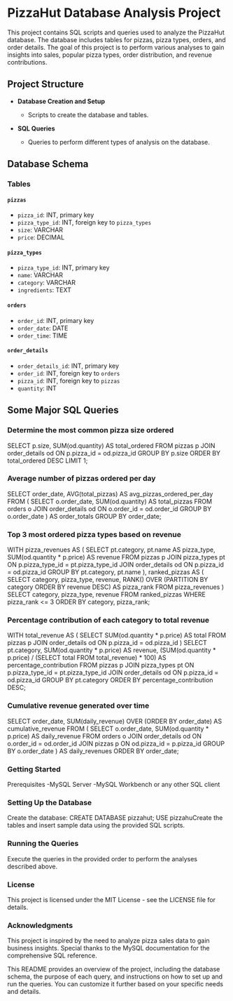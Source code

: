 # PizzaHut Database Analysis Project

This project contains SQL scripts and queries used to analyze the PizzaHut database. The database includes tables for pizzas, pizza types, orders, and order details. The goal of this project is to perform various analyses to gain insights into sales, popular pizza types, order distribution, and revenue contributions.

## Project Structure

- **Database Creation and Setup**
  - Scripts to create the database and tables.

- **SQL Queries**
  - Queries to perform different types of analysis on the database.

## Database Schema

### Tables

#### `pizzas`
- `pizza_id`: INT, primary key
- `pizza_type_id`: INT, foreign key to `pizza_types`
- `size`: VARCHAR
- `price`: DECIMAL

#### `pizza_types`
- `pizza_type_id`: INT, primary key
- `name`: VARCHAR
- `category`: VARCHAR
- `ingredients`: TEXT

#### `orders`
- `order_id`: INT, primary key
- `order_date`: DATE
- `order_time`: TIME

#### `order_details`
- `order_details_id`: INT, primary key
- `order_id`: INT, foreign key to `orders`
- `pizza_id`: INT, foreign key to `pizzas`
- `quantity`: INT

## Some Major SQL Queries

### Determine the most common pizza size ordered

SELECT p.size, SUM(od.quantity) AS total_ordered
FROM pizzas p
JOIN order_details od ON p.pizza_id = od.pizza_id
GROUP BY p.size
ORDER BY total_ordered DESC
LIMIT 1;

### Average number of pizzas ordered per day
SELECT order_date, AVG(total_pizzas) AS avg_pizzas_ordered_per_day
FROM (
    SELECT o.order_date, SUM(od.quantity) AS total_pizzas
    FROM orders o
    JOIN order_details od ON o.order_id = od.order_id
    GROUP BY o.order_date
) AS order_totals
GROUP BY order_date;

### Top 3 most ordered pizza types based on revenue
WITH pizza_revenues AS (
    SELECT 
        pt.category,
        pt.name AS pizza_type,
        SUM(od.quantity * p.price) AS revenue
    FROM 
        pizzas p
    JOIN 
        pizza_types pt ON p.pizza_type_id = pt.pizza_type_id
    JOIN 
        order_details od ON p.pizza_id = od.pizza_id
    GROUP BY 
        pt.category, pt.name
),
ranked_pizzas AS (
    SELECT 
        category,
        pizza_type,
        revenue,
        RANK() OVER (PARTITION BY category ORDER BY revenue DESC) AS pizza_rank
    FROM 
        pizza_revenues
)
SELECT 
    category,
    pizza_type,
    revenue
FROM 
    ranked_pizzas
WHERE 
    pizza_rank <= 3
ORDER BY 
    category, pizza_rank;

### Percentage contribution of each category to total revenue
WITH total_revenue AS (
    SELECT SUM(od.quantity * p.price) AS total
    FROM pizzas p
    JOIN order_details od ON p.pizza_id = od.pizza_id
)
SELECT 
    pt.category,
    SUM(od.quantity * p.price) AS revenue,
    (SUM(od.quantity * p.price) / (SELECT total FROM total_revenue) * 100) AS percentage_contribution
FROM 
    pizzas p
JOIN 
    pizza_types pt ON p.pizza_type_id = pt.pizza_type_id
JOIN 
    order_details od ON p.pizza_id = od.pizza_id
GROUP BY 
    pt.category
ORDER BY 
    percentage_contribution DESC;

### Cumulative revenue generated over time
SELECT 
    order_date,
    SUM(daily_revenue) OVER (ORDER BY order_date) AS cumulative_revenue
FROM (
    SELECT 
        o.order_date,
        SUM(od.quantity * p.price) AS daily_revenue
    FROM 
        orders o
    JOIN 
        order_details od ON o.order_id = od.order_id
    JOIN 
        pizzas p ON od.pizza_id = p.pizza_id
    GROUP BY 
        o.order_date
) AS daily_revenues
ORDER BY 
    order_date;


### Getting Started
Prerequisites
-MySQL Server
-MySQL Workbench or any other SQL client

### Setting Up the Database
Create the database:
CREATE DATABASE pizzahut;
USE pizzahuCreate the tables and insert sample data using the provided SQL scripts.

### Running the Queries
Execute the queries in the provided order to perform the analyses described above.

### License
This project is licensed under the MIT License - see the LICENSE file for details.

### Acknowledgments
This project is inspired by the need to analyze pizza sales data to gain business insights.
Special thanks to the MySQL documentation for the comprehensive SQL reference.


This README provides an overview of the project, including the database schema, the purpose of each query, and instructions on how to set up and run the queries. You can customize it further based on your specific needs and details.



